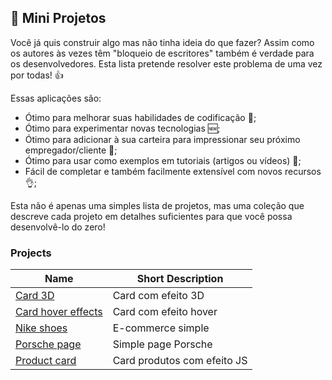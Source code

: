 ## :ledger: Mini Projetos


Você já quis construir algo mas não tinha ideia do que fazer? Assim como os autores às vezes têm "bloqueio de escritores" também é verdade para os desenvolvedores. Esta lista pretende resolver este problema de uma vez por todas! 👍

Essas aplicações são:

- Ótimo para melhorar suas habilidades de codificação :muscle:;
- Ótimo para experimentar novas tecnologias 🆕;
- Ótimo para adicionar à sua carteira para impressionar seu próximo empregador/cliente :file_folder:;
- Ótimo para usar como exemplos em tutoriais (artigos ou vídeos) :page_with_curl:;
- Fácil de completar e também facilmente extensível com novos recursos :ok_hand:;


Esta não é apenas uma simples lista de projetos, mas uma coleção que descreve cada projeto em detalhes suficientes para que você possa desenvolvê-lo do zero!

### Projects


| Name                                                                              | Short Description                                          | 
| --------------------------------------------------------------------------------- | ---------------------------------------------------------- | 
| [Card 3D](https://github.com/LuisSilvah/Mini-projetos/blob/main/Readme/Card-3D.md)| Card com efeito 3D                                         |
| [Card hover effects](https://github.com/LuisSilvah/Mini-projetos/blob/main/Readme/Card-hover-effects.md)| Card com efeito hover                |      
| [Nike shoes](https://github.com/LuisSilvah/Mini-projetos/blob/main/Readme/Nike-Shoes.md)| E-commerce simple                                    |
| [Porsche page](https://github.com/LuisSilvah/Mini-projetos/blob/main/Readme/Porsche-page.md)| Simple page Porsche                              |
| [Product card](https://github.com/LuisSilvah/Mini-projetos/blob/main/Readme/Product-card.md)| Card produtos com efeito JS                      |
